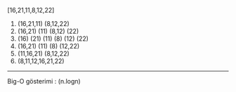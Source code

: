 [16,21,11,8,12,22]

1. (16,21,11) (8,12,22)
2. (16,21) (11) (8,12) (22)
3. (16) (21) (11) (8) (12) (22)
4. (16,21) (11) (8) (12,22)
5. (11,16,21) (8,12,22)
6. (8,11,12,16,21,22)

---

Big-O gösterimi : (n.logn)
